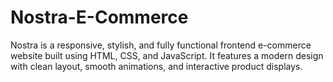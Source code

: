# Nostra-E-Commerce
 Nostra is a responsive, stylish, and fully functional frontend e-commerce website built using HTML, CSS, and JavaScript. It features a modern design with clean layout, smooth animations, and interactive product displays.
